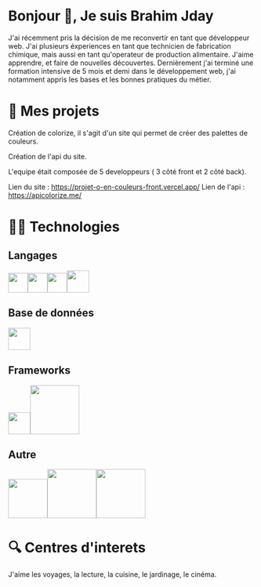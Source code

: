 # Bonjour 👋, Je suis Brahim Jday

J'ai récemment pris la décision de me reconvertir en tant que développeur web. J'ai plusieurs éxperiences en tant que technicien de fabrication chimique, mais aussi en tant qu'operateur de production alimentaire.
J'aime apprendre, et faire de nouvelles découvertes.
Dernièrement j'ai terminé une formation intensive de 5 mois et demi dans le développement web, j'ai notamment appris les bases et les bonnes pratiques du métier.

# 🚧 Mes projets

Création de colorize, il s'agit d'un site qui permet de créer des palettes de couleurs.

Création de l'api du site.

L'equipe était composée de 5 developpeurs ( 3 côté front et 2 côté back).

Lien du site : https://projet-o-en-couleurs-front.vercel.app/
Lien de l'api : https://apicolorize.me/

# 👨‍💻 Technologies
## Langages
<img src="https://camo.githubusercontent.com/237fc767e09cfe6129076f3e89080a6b5ac5d2ac0ec717880e57435be932ba15/68747470733a2f2f63646e2d69636f6e732d706e672e666c617469636f6e2e636f6d2f3531322f3232362f3232363236392e706e67" width="40" data-canonical-src="https://cdn-icons-png.flaticon.com/512/226/226269.png" style="max-width: 100%;"><img src="https://camo.githubusercontent.com/809a763f1c8f3497709ff0a974bfe7dd11be4dd7a29085645f8e98fbaa4a26e4/68747470733a2f2f63646e2d69636f6e732d706e672e666c617469636f6e2e636f6d2f3531322f3733322f3733323139302e706e67" width="40" data-canonical-src="https://cdn-icons-png.flaticon.com/512/732/732190.png" style="max-width: 100%;"><img src="https://camo.githubusercontent.com/6fb2870433b72c0321a8d383bb435ce79c2336f065adcce38edb0cba148cde00/68747470733a2f2f63646e2d69636f6e732d706e672e666c617469636f6e2e636f6d2f3531322f3532382f3532383236312e706e67" width="40" data-canonical-src="https://cdn-icons-png.flaticon.com/512/528/528261.png" style="max-width: 100%;"><img src="https://camo.githubusercontent.com/25f26809cd3cd43d11248d51f94bfd86565b6272d8483febc4ab055237e16a7f/68747470733a2f2f63646e2d69636f6e732d706e672e666c617469636f6e2e636f6d2f3531322f3931392f3931393832382e706e67" width="45" data-canonical-src="https://cdn-icons-png.flaticon.com/512/919/919828.png" style="max-width: 100%;">
## Base de données
<a target="_blank" rel="noopener noreferrer" href="https://camo.githubusercontent.com/54f4bd7f5a2495cd225f3dbcb40620d63f958a6cd301b643f8223a9b10147750/68747470733a2f2f63646e2e776f726c64766563746f726c6f676f2e636f6d2f6c6f676f732f6d7973716c2d362e737667"><img src="https://camo.githubusercontent.com/54f4bd7f5a2495cd225f3dbcb40620d63f958a6cd301b643f8223a9b10147750/68747470733a2f2f63646e2e776f726c64766563746f726c6f676f2e636f6d2f6c6f676f732f6d7973716c2d362e737667" width="45" data-canonical-src="https://cdn.worldvectorlogo.com/logos/mysql-6.svg" style="max-width: 100%;"></a>

## Frameworks
<a target="_blank" rel="noopener noreferrer" href="https://camo.githubusercontent.com/70ea199263787f23ad0f1feaf0c265d3baeb4286dd7089aa56ece4f73ee99f94/68747470733a2f2f63646e2e776f726c64766563746f726c6f676f2e636f6d2f6c6f676f732f626f6f7473747261702d352d312e737667"><img src="https://camo.githubusercontent.com/70ea199263787f23ad0f1feaf0c265d3baeb4286dd7089aa56ece4f73ee99f94/68747470733a2f2f63646e2e776f726c64766563746f726c6f676f2e636f6d2f6c6f676f732f626f6f7473747261702d352d312e737667" width="45" data-canonical-src="https://cdn.worldvectorlogo.com/logos/bootstrap-5-1.svg" style="max-width: 100%;"></a><a target="_blank" rel="noopener noreferrer" href="https://camo.githubusercontent.com/6ed209d8dcbf8b08228b2dcc4ae5dbc8073f9e8d1ac7e2c87b4e8f58ee4fdce4/68747470733a2f2f73796d666f6e792e636f6d2f6c6f676f732f73796d666f6e795f77686974655f30322e706e67"><img src="https://camo.githubusercontent.com/6ed209d8dcbf8b08228b2dcc4ae5dbc8073f9e8d1ac7e2c87b4e8f58ee4fdce4/68747470733a2f2f73796d666f6e792e636f6d2f6c6f676f732f73796d666f6e795f77686974655f30322e706e67" width="100" data-canonical-src="https://symfony.com/logos/symfony_white_02.png" style="max-width: 100%;"></a>

## Autre
<img src="https://camo.githubusercontent.com/5553e38158ecc51f4fde318faf6eef70a33b3a092353b0dcb78e724d3f322f52/68747470733a2f2f63646e2d69636f6e732d706e672e666c617469636f6e2e636f6d2f3531322f3232362f3232363737322e706e67" width="80" data-canonical-src="https://cdn-icons-png.flaticon.com/512/226/226772.png" style="max-width: 100%;"><img src="https://www.brightest.be/wp-content/uploads/2019/06/insomnia2-1.png" width="100" data-canonical-src="https://www.brightest.be/wp-content/uploads/2019/06/insomnia2-1.png" style="max-width: 100%;"><img src="https://res.cloudinary.com/practicaldev/image/fetch/s--9F8ygOQO--/c_imagga_scale,f_auto,fl_progressive,h_720,q_auto,w_1280/https://dev-to-uploads.s3.amazonaws.com/i/ikysur95osy0deokuuji.png" width="100" data-canonical-src="https://www.brightest.be/wp-content/uploads/2019/06/insomnia2-1.png" style="max-width: 100%;">

# 🔍 Centres d'interets

J'aime les voyages, la lecture, la cuisine, le jardinage, le cinéma.
